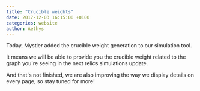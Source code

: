 ```yaml
---
title: "Crucible weights"
date: 2017-12-03 16:15:00 +0100
categories: website
author: Aethys
---
```


Today, Mystler added the crucible weight generation to our simulation tool.
<!--more-->

It means we will be able to provide you the crucible weight related to the graph you're seeing in the next relics simulations update.

And that's not finished, we are also improving the way we display details on every page, so stay tuned for more!
